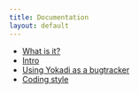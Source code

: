 ```yaml
---
title: Documentation
layout: default
---
```

- [What is it?](README.html)
- [Intro](tips.html)
- [Using Yokadi as a bugtracker](bugtracking.html)
- [Coding style](hacking.html)
